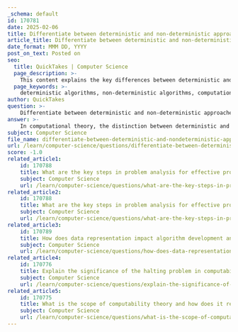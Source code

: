 ```yaml
---
_schema: default
id: 170781
date: 2025-02-06
title: Differentiate between deterministic and non-deterministic approaches in computational theory.
article_title: Differentiate between deterministic and non-deterministic approaches in computational theory.
date_format: MMM DD, YYYY
post_on_text: Posted on
seo:
  title: QuickTakes | Computer Science
  page_description: >-
    This content explains the key differences between deterministic and non-deterministic approaches in computational theory, detailing their definitions, characteristics, examples, and implications for algorithm complexity.
  page_keywords: >-
    deterministic algorithms, non-deterministic algorithms, computational theory, algorithm complexity, single path execution, multiple path execution, predictability, unpredictability, NP problems, polynomial time, Turing machines, algorithm efficiency
author: QuickTakes
question: >-
    Differentiate between deterministic and non-deterministic approaches in computational theory.
answer: >-
    In computational theory, the distinction between deterministic and non-deterministic approaches is fundamental to understanding how algorithms operate and how problems are classified based on their complexity.\n\n### Deterministic Approaches\n\n1. **Definition**: A deterministic algorithm is one that, given a particular input, will always produce the same output and follow the same sequence of operations. The behavior of the algorithm is predictable and can be replicated exactly.\n\n2. **Characteristics**:\n   - **Single Path Execution**: Deterministic algorithms follow a single path of execution. For any given input, the sequence of operations is fixed.\n   - **Predictability**: The outcome is always the same for the same input, making it easier to debug and analyze.\n   - **Examples**: Common examples include sorting algorithms like QuickSort and MergeSort, where the steps taken to sort a list are consistent and predictable.\n\n3. **Complexity**: Deterministic algorithms can be analyzed for their time and space complexity, often expressed in Big O notation. They are typically classified as polynomial time algorithms if they can solve problems in time proportional to a polynomial function of the input size.\n\n### Non-Deterministic Approaches\n\n1. **Definition**: Non-deterministic algorithms, on the other hand, can make arbitrary choices from a set of possibilities at each step of their execution. This means that the same input can lead to different outputs on different executions.\n\n2. **Characteristics**:\n   - **Multiple Path Execution**: Non-deterministic algorithms can explore many paths simultaneously. This is often modeled using non-deterministic Turing machines, which can be in multiple states at once.\n   - **Unpredictability**: The outcome may vary with each execution, making it more complex to analyze and debug.\n   - **Examples**: An example of a non-deterministic algorithm is one used to solve the Sudoku puzzle, where the algorithm can choose any number for a cell and backtrack if it leads to a contradiction.\n\n3. **Complexity**: Non-deterministic algorithms are often associated with problems in the NP (nondeterministic polynomial time) class. A problem is classified as NP if a solution can be verified in polynomial time by a deterministic Turing machine. Non-deterministic algorithms can potentially solve certain problems more quickly than deterministic ones, particularly in the context of NP-completeness.\n\n### Summary of Differences\n\n- **Execution Path**: Deterministic algorithms have a single, predictable execution path, while non-deterministic algorithms can take multiple paths simultaneously.\n- **Output Consistency**: The output of deterministic algorithms is consistent for the same input, whereas non-deterministic algorithms may yield different outputs for the same input.\n- **Complexity Class**: Deterministic algorithms are typically analyzed in terms of polynomial time, while non-deterministic algorithms are associated with NP problems, which may not have known polynomial-time solutions.\n\nUnderstanding these differences is crucial for analyzing algorithm efficiency and the complexity of computational problems.
subject: Computer Science
file_name: differentiate-between-deterministic-and-nondeterministic-approaches-in-computational-theory.md
url: /learn/computer-science/questions/differentiate-between-deterministic-and-nondeterministic-approaches-in-computational-theory
score: -1.0
related_article1:
    id: 170788
    title: What are the key steps in problem analysis for effective problem-solving?
    subject: Computer Science
    url: /learn/computer-science/questions/what-are-the-key-steps-in-problem-analysis-for-effective-problemsolving
related_article2:
    id: 170788
    title: What are the key steps in problem analysis for effective problem-solving?
    subject: Computer Science
    url: /learn/computer-science/questions/what-are-the-key-steps-in-problem-analysis-for-effective-problemsolving
related_article3:
    id: 170789
    title: How does data representation impact algorithm development and testing?
    subject: Computer Science
    url: /learn/computer-science/questions/how-does-data-representation-impact-algorithm-development-and-testing
related_article4:
    id: 170776
    title: Explain the significance of the halting problem in computability theory.
    subject: Computer Science
    url: /learn/computer-science/questions/explain-the-significance-of-the-halting-problem-in-computability-theory
related_article5:
    id: 170775
    title: What is the scope of computability theory and how does it relate to problem solvability?
    subject: Computer Science
    url: /learn/computer-science/questions/what-is-the-scope-of-computability-theory-and-how-does-it-relate-to-problem-solvability
---
```


&nbsp;